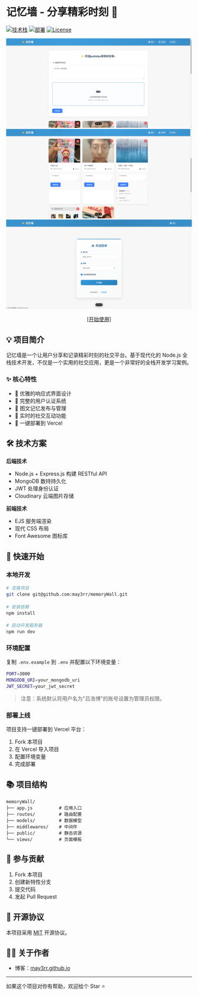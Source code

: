 # 记忆墙 - 分享精彩时刻 🚀

[![技术栈](https://img.shields.io/badge/技术栈-Node.js%20%7C%20Express%20%7C%20MongoDB-green.svg)](https://github.com/yourusername/your-repo)
[![部署](https://img.shields.io/badge/部署-Vercel-black.svg)](https://vercel.com)
[![License](https://img.shields.io/badge/license-MIT-blue.svg)](LICENSE)

<div align="center">
  <img src="demo1.png" alt="主页展示" width="600px" />
  <img src="demo2.png" alt="帖子列表展示" width="600px" />
  <img src="demo3.png" alt="登录页面" width="600px" />
  
   [[开始使用]](#快速开始) 
</div>

## 💡 项目简介

记忆墙是一个让用户分享和记录精彩时刻的社交平台。基于现代化的 Node.js 全栈技术开发，不仅是一个实用的社交应用，更是一个非常好的全栈开发学习案例。

### ✨ 核心特性

- 📱 优雅的响应式界面设计
- 🔐 完整的用户认证系统
- 📝 图文记忆发布与管理
- 💬 实时的社交互动功能
- 🚀 一键部署到 Vercel

## 🛠️ 技术方案

**后端技术**
- Node.js + Express.js 构建 RESTful API
- MongoDB 数持持久化
- JWT 处理身份认证
- Cloudinary 云端图片存储

**前端技术**
- EJS 服务端渲染
- 现代 CSS 布局
- Font Awesome 图标库

## 🚀 快速开始

### 本地开发

```bash
# 克隆项目
git clone git@github.com:may3rr/memoryWall.git

# 安装依赖
npm install

# 启动开发服务器
npm run dev
```

### 环境配置

复制 `.env.example` 到 `.env` 并配置以下环境变量：

```bash
PORT=3000
MONGODB_URI=your_mongodb_uri
JWT_SECRET=your_jwt_secret
```

> 注意：系统默认将用户名为"吕浩博"的账号设置为管理员权限。

### 部署上线

项目支持一键部署到 Vercel 平台：

1. Fork 本项目
2. 在 Vercel 导入项目
3. 配置环境变量
4. 完成部署

## 📚 项目结构

```
memoryWall/
├── app.js          # 应用入口
├── routes/         # 路由配置
├── models/         # 数据模型
├── middlewares/    # 中间件
├── public/         # 静态资源
└── views/          # 页面模板
```

## 🤝 参与贡献

1. Fork 本项目
2. 创建新特性分支
3. 提交代码
4. 发起 Pull Request

## 📄 开源协议

本项目采用 [MIT](LICENSE) 开源协议。

## 👨‍💻 关于作者

- 博客：[may3rr.github.io](https://may3rr.github.io)

---

如果这个项目对你有帮助，欢迎给个 Star ⭐️